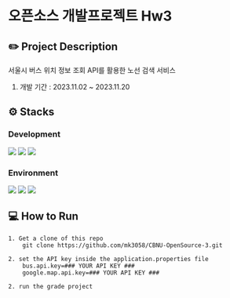 # 오픈소스 개발프로젝트 Hw3

## ✏️ Project Description

서울시 버스 위치 정보 조회 API를 활용한 노선 검색 서비스

1. 개발 기간 : 2023.11.02 ~ 2023.11.20

## ⚙️ Stacks

### Development

<img src="https://img.shields.io/badge/SpringBoot-6DB33F?style=for-the-badge&logo=SpringBoot&logoColor=white"> <img src="https://img.shields.io/badge/Gradle-02303A?style=for-the-badge&logo=Gradle&logoColor=white"> <img src="https://img.shields.io/badge/Thymeleaf-005F0F?style=for-the-badge&logo=Thymeleaf&logoColor=white">

### Environment

<img src="https://img.shields.io/badge/github-181717?style=for-the-badge&logo=github&logoColor=white"> <img src="https://img.shields.io/badge/git-F05032?style=for-the-badge&logo=git&logoColor=white"> <img src="https://img.shields.io/badge/IntelliJ%20IDEA-000000?style=for-the-badge&logo=intellijidea&logoColor=white">

## 💻 How to Run

```
1. Get a clone of this repo
    git clone https://github.com/mk3058/CBNU-OpenSource-3.git
    
2. set the API key inside the application.properties file
    bus.api.key=### YOUR API KEY ###
    google.map.api.key=### YOUR API KEY ###
    
2. run the grade project
```

